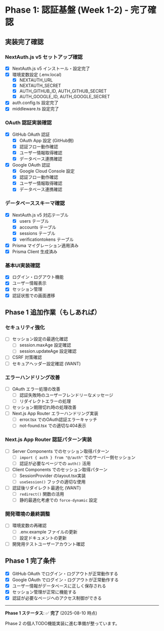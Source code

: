 # Phase 1: 認証基盤 (Week 1-2) - 完了確認

## 実装完了確認

### NextAuth.js v5 セットアップ確認

- [x] NextAuth.js v5 インストール・設定完了
- [x] 環境変数設定 (.env.local)
  - [x] NEXTAUTH_URL
  - [x] NEXTAUTH_SECRET
  - [x] AUTH_GITHUB_ID, AUTH_GITHUB_SECRET
  - [x] AUTH_GOOGLE_ID, AUTH_GOOGLE_SECRET
- [x] auth.config.ts 設定完了
- [x] middleware.ts 設定完了

### OAuth 認証実装確認

- [x] GitHub OAuth 認証
  - [x] OAuth App 設定 (GitHub側)
  - [x] 認証フロー動作確認
  - [x] ユーザー情報取得確認
  - [x] データベース連携確認
- [x] Google OAuth 認証  
  - [x] Google Cloud Console 設定
  - [x] 認証フロー動作確認
  - [x] ユーザー情報取得確認
  - [x] データベース連携確認

### データベーススキーマ確認

- [x] NextAuth.js v5 対応テーブル
  - [x] users テーブル
  - [x] accounts テーブル  
  - [x] sessions テーブル
  - [x] verificationtokens テーブル
- [x] Prisma マイグレーション適用済み
- [x] Prisma Client 生成済み

### 基本UI実装確認

- [x] ログイン・ログアウト機能
- [x] ユーザー情報表示
- [x] セッション管理
- [x] 認証状態での画面遷移

## Phase 1 追加作業（もしあれば）

### セキュリティ強化

- [ ] セッション設定の最適化確認
  - [ ] session.maxAge 設定確認
  - [ ] session.updateAge 設定確認
- [ ] CSRF 対策確認
- [ ] セキュアヘッダー設定確認 (WANT)

### エラーハンドリング改善

- [ ] OAuth エラー処理の改善
  - [ ] 認証失敗時のユーザーフレンドリーなメッセージ
  - [ ] リダイレクトエラーの処理
- [ ] セッション期限切れ時の処理改善
- [ ] Next.js App Router エラーハンドリング実装
  - [ ] error.tsx でのOAuth認証エラーキャッチ
  - [ ] not-found.tsx での適切な404表示

### Next.js App Router 認証パターン実装

- [ ] Server Components でのセッション取得パターン
  - [ ] `import { auth } from "@/auth"` でのサーバー側セッション
  - [ ] 認証が必要なページでの `auth()` 活用
- [ ] Client Components でのセッション取得パターン
  - [ ] SessionProvider のlayout.tsx実装
  - [ ] `useSession()` フックの適切な使用
- [ ] 認証後リダイレクト最適化 (WANT)
  - [ ] `redirect()` 関数の活用
  - [ ] 静的最適化考慮での `force-dynamic` 設定

### 開発環境の最終調整

- [ ] 環境変数の再確認
  - [ ] .env.example ファイルの更新
  - [ ] 設定ドキュメントの更新
- [ ] 開発用テストユーザーアカウント確認

## Phase 1 完了条件

- [x] GitHub OAuth でログイン・ログアウトが正常動作する
- [x] Google OAuth でログイン・ログアウトが正常動作する  
- [x] ユーザー情報がデータベースに正しく保存される
- [x] セッション管理が正常に機能する
- [x] 認証が必要なページへのアクセス制御ができる

---

**Phase 1 ステータス**: ✅ **完了** (2025-08-10 時点)

Phase 2 の個人TODO機能実装に進む準備が整っています。
